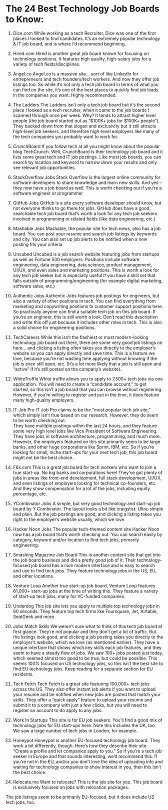 # The 24 Best Technology Job Boards to Know:

1. Dice.com
While working as a tech Recruiter, Dice was one of the first places I looked to find candidates. It’s an extremely popular technology & IT job board, and is where I’d recommend beginning.

2. Hired.com
Hired is another great job board known for focusing on technology positions.
It features high quality, high-salary jobs for a variety of tech fields/disciplines. 

3. Angel.co
Angel.co is a massive site… sort of like LinkedIn for entrepreneurs and tech founders/tech workers.
And now they offer job listings too.
So while it’s not only a tech job board in terms of what you can find on the site, it’s one of the best places to quickly find job leads in the companies you want. Highly recommended.

4. The Ladders
The Ladders isn’t only a tech job board but it’s the second place I looked as a tech recruiter, when it came to the job boards I scanned through once per week.
Why? It tends to attract higher level people (the job board started out as “$100K+ jobs for $100K+ people”).
They backed down from that slogan and exclusivity but it still attracts high-level job seekers, and therefore high-level employers like many of the tech companies you probably want to work for.

5. CrunchBoard
If you follow tech at all you might know about the popular blog TechCrunch.
Well, CrunchBoard is their technology job board and it lists some great tech and IT job postings.
Like most job boards, you can search by location and keyword to narrow down your results and only see relevant job opportunities.

6. StackOverflow Jobs
Stack Overflow is the largest online community for software developers to share knowledge and learn new skills. And yes – they now have a job board as well.
This is worth checking out if you’re a software engineer or programmer

7. GitHub Jobs
GitHub is a site every software developer should know, but not everyone thinks to go there for jobs. GitHub does have a good, searchable tech job board that’s worth a look for any tech job seekers involved in programming or related fields (like data engineering, etc.)

8. Mashable Jobs
Mashable, the popular site for tech news, also has a job board. You can post your resume and search job listings by keywords and city. You can also set up job alerts to be notified when a new posting fits your criteria.

9. Uncubed
Uncubed is a job search website featuring jobs from startups as well as Fortune 500 employers.
Positions include software engineering, data engineering, data science, product management, UI/UX, and even sales and marketing positions. 
This is worth a look for any tech job seeker but is especially useful if you have a skill set that falls outside of programming/engineering (for example digital marketing, software sales, etc.)

10. Authentic Jobs
Authentic Jobs features job postings for engineers, but also a variety of other positions in tech. 
You can find everything from marketing and copywriting positions to customer support positions here.
So practically anyone can find a suitable tech job on this job board.
If you’re an engineer, this is still worth a look. Don’t read this description and write this off just because it includes other roles in tech. This is also a solid choice for engineering positions.

11. TechCareers
While this isn’t the flashiest or most modern-looking technology job board out there, there are some very good job listings on here… and clicking a listing often takes you directly to the employer’s website so you can apply directly and save time.
This is a feature we love, because you’re not wasting time applying without knowing if the job is even still open, etc. (It’s a lot more likely that a job is still open and “active” if it’s still posted on the company’s website).

12. WhiteTruffle
White truffle allows you to apply to 7,500+ tech jobs via one application. You will need to create a “candidate account,” to get started, so this isn’t a job board that you can browse without registering.
However, if you’re willing to register and put in the time, it does feature many high-quality employers.

13. IT Job Pro
IT Job Pro claims to be the “most popular tech job site,” which simply isn’t true based on our research. However, they do seem to be worth checking out.  
They have multiple postings within the last 24 hours, and they feature some very high level jobs like Vice President of Software Engineering.
They have jobs in software architecture, programming, and much more.
However, the employers featured on this site primarily seem to be large banks, and other huge corporations like Sprint, IBM, etc.
So if you’re looking for small, niche start-ups for your next tech job, this job board might not be the best choice.

14. F6s.com
This is a great job board for tech workers who want to join a true start-up. No big banks and corporations here!
They’ve got plenty of jobs in areas like front-end development, full stack development, UI/UX, and even listings of employers looking for technical co-founders, etc. 
And they show compensation for a lot of the jobs, including equity percentage, etc.

15. YCombinator Jobs
A simple, but very good technology and start-up job board by Y Combinator. 
The layout looks a bit like craigslist: Ultra-simple and plain.  But the job postings are good, and clicking a listing takes you right to the employer’s website usually, which we love. 

16. Hacker Noon Jobs
The popular tech-themed content site Hacker Noon now has a job board that’s worth checking out. 
You can search easily by category, keyword and/or location to find tech jobs, primarily engineering. 

17. Smashing Magazine Job Board
This is another content site that got into the job board business and did a pretty good job of it.
Their technology-focused job board has a nice modern interface and is easy to search and use to find tech jobs. 
They feature technology jobs in the US, EU, and other locations. 

18. Venture Loop
Another true start-up job board, Venture Loop features 61,000+ start-up jobs at the time of writing this.
They feature a variety of start-up tech jobs, many for VC-funded companies. 

19. Underdog
This job site lets you apply to multiple top technology jobs in 60 seconds.
They feature top tech firms like Foursquare, Jet, Airtable, SeatGeek and more. 

20. Jobs Match Skills
We weren’t sure what to think of this tech job board at first glance. They’re not popular and they don’t get a lot of traffic.
But the listings look good, and clicking a job posting takes you directly to the employer’s website, which we love (as mentioned earlier).
They have a unique interface that shows which key skills each job features, and they seem to have a steady flow of jobs. We saw 100+ jobs posted just today, which seemed almost too good to be true, but could be possible.
This seems 100% focused on US technology jobs, so this isn’t the best site to find EU technology jobs. Keep reading for a separate section for EU residents. 

21. Tech Fetch
Tech Fetch is a great site featuring 100,000+ tech jobs across the US.
They also offer instant job alerts if you want to upload your resume and be notified when new jobs are posted that match your skills.
They offer a “quick apply” feature to upload your resume and submit it to a company with just a few clicks, but you will need to register an account to do apply to any jobs.

22. Work In Startups
This site is for EU job seekers. You’ll find a good mix of technology jobs for EU start-ups here.
Note this includes the UK, too. We saw a large number of tech jobs in London, for example. 

23. Honeypot
Honeypot is another EU-focused technology job board. They work a bit differently, though. 
Here’s how they describe their site: “Create a profile and let companies apply to you.”
So if you’re a tech job seeker in Europe and that sounds interesting, we’d recommend this.
If you’re not in the EU, and/or you don’t love the idea of uploading info and waiting for technology companies to show interest in you, then this isn’t the best choice.

24. Relocate.me
Want to relocate? This is the job site for you. This job board is exclusively focused on jobs with relocation packages.

The job listings seem to be primarily EU-focused, but it does include US tech jobs, too. 

